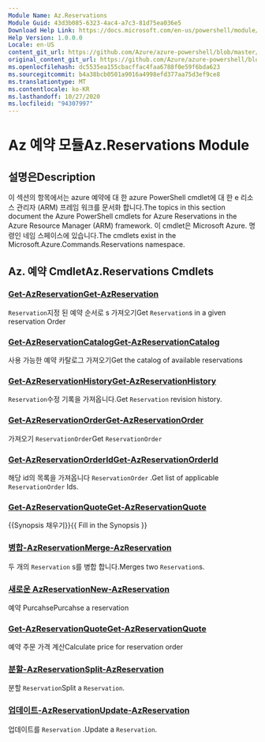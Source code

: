 ```yaml
---
Module Name: Az.Reservations
Module Guid: 43d3b085-6323-4ac4-a7c3-81d75ea036e5
Download Help Link: https://docs.microsoft.com/en-us/powershell/module/az.reservations
Help Version: 1.0.0.0
Locale: en-US
content_git_url: https://github.com/Azure/azure-powershell/blob/master/src/Reservations/Reservations/help/Az.Reservations.md
original_content_git_url: https://github.com/Azure/azure-powershell/blob/master/src/Reservations/Reservations/help/Az.Reservations.md
ms.openlocfilehash: dc5535ea155cbacffac4faa6788f0e59f6bda623
ms.sourcegitcommit: b4a38bcb0501a9016a4998efd377aa75d3ef9ce8
ms.translationtype: MT
ms.contentlocale: ko-KR
ms.lasthandoff: 10/27/2020
ms.locfileid: "94307997"
---
```

# <span data-ttu-id="e43a1-101">Az 예약 모듈</span><span class="sxs-lookup"><span data-stu-id="e43a1-101">Az.Reservations Module</span></span>
## <span data-ttu-id="e43a1-102">설명은</span><span class="sxs-lookup"><span data-stu-id="e43a1-102">Description</span></span>
<span data-ttu-id="e43a1-103">이 섹션의 항목에서는 azure 예약에 대 한 azure PowerShell cmdlet에 대 한 e 리소스 관리자 (ARM) 프레임 워크를 문서화 합니다.</span><span class="sxs-lookup"><span data-stu-id="e43a1-103">The topics in this section document the Azure PowerShell cmdlets for Azure Reservations in the Azure Resource Manager (ARM) framework.</span></span> <span data-ttu-id="e43a1-104">이 cmdlet은 Microsoft Azure. 명령인 네임 스페이스에 있습니다.</span><span class="sxs-lookup"><span data-stu-id="e43a1-104">The cmdlets exist in the Microsoft.Azure.Commands.Reservations namespace.</span></span>

## <span data-ttu-id="e43a1-105">Az. 예약 Cmdlet</span><span class="sxs-lookup"><span data-stu-id="e43a1-105">Az.Reservations Cmdlets</span></span>
### [<span data-ttu-id="e43a1-106">Get-AzReservation</span><span class="sxs-lookup"><span data-stu-id="e43a1-106">Get-AzReservation</span></span>](Get-AzReservation.md)
<span data-ttu-id="e43a1-107">`Reservation`지정 된 예약 순서로 s 가져오기</span><span class="sxs-lookup"><span data-stu-id="e43a1-107">Get `Reservation`s in a given reservation Order</span></span>

### [<span data-ttu-id="e43a1-108">Get-AzReservationCatalog</span><span class="sxs-lookup"><span data-stu-id="e43a1-108">Get-AzReservationCatalog</span></span>](Get-AzReservationCatalog.md)
<span data-ttu-id="e43a1-109">사용 가능한 예약 카탈로그 가져오기</span><span class="sxs-lookup"><span data-stu-id="e43a1-109">Get the catalog of available reservations</span></span>

### [<span data-ttu-id="e43a1-110">Get-AzReservationHistory</span><span class="sxs-lookup"><span data-stu-id="e43a1-110">Get-AzReservationHistory</span></span>](Get-AzReservationHistory.md)
<span data-ttu-id="e43a1-111">`Reservation`수정 기록을 가져옵니다.</span><span class="sxs-lookup"><span data-stu-id="e43a1-111">Get `Reservation` revision history.</span></span>

### [<span data-ttu-id="e43a1-112">Get-AzReservationOrder</span><span class="sxs-lookup"><span data-stu-id="e43a1-112">Get-AzReservationOrder</span></span>](Get-AzReservationOrder.md)
<span data-ttu-id="e43a1-113">가져오기 `ReservationOrder`</span><span class="sxs-lookup"><span data-stu-id="e43a1-113">Get `ReservationOrder`</span></span>

### [<span data-ttu-id="e43a1-114">Get-AzReservationOrderId</span><span class="sxs-lookup"><span data-stu-id="e43a1-114">Get-AzReservationOrderId</span></span>](Get-AzReservationOrderId.md)
<span data-ttu-id="e43a1-115">해당 id의 목록을 가져옵니다 `ReservationOrder` .</span><span class="sxs-lookup"><span data-stu-id="e43a1-115">Get list of applicable `ReservationOrder` Ids.</span></span>

### [<span data-ttu-id="e43a1-116">Get-AzReservationQuote</span><span class="sxs-lookup"><span data-stu-id="e43a1-116">Get-AzReservationQuote</span></span>](Get-AzReservationQuote.md)
<span data-ttu-id="e43a1-117">{{Synopsis 채우기}}</span><span class="sxs-lookup"><span data-stu-id="e43a1-117">{{ Fill in the Synopsis }}</span></span>

### [<span data-ttu-id="e43a1-118">병합-AzReservation</span><span class="sxs-lookup"><span data-stu-id="e43a1-118">Merge-AzReservation</span></span>](Merge-AzReservation.md)
<span data-ttu-id="e43a1-119">두 개의 `Reservation` s를 병합 합니다.</span><span class="sxs-lookup"><span data-stu-id="e43a1-119">Merges two `Reservation`s.</span></span>

### [<span data-ttu-id="e43a1-120">새로운 AzReservation</span><span class="sxs-lookup"><span data-stu-id="e43a1-120">New-AzReservation</span></span>](New-AzReservation.md)
<span data-ttu-id="e43a1-121">예약 Purcahse</span><span class="sxs-lookup"><span data-stu-id="e43a1-121">Purcahse a reservation</span></span>

### [<span data-ttu-id="e43a1-122">Get-AzReservationQuote</span><span class="sxs-lookup"><span data-stu-id="e43a1-122">Get-AzReservationQuote</span></span>](Get-AzReservationQuote.md)
<span data-ttu-id="e43a1-123">예약 주문 가격 계산</span><span class="sxs-lookup"><span data-stu-id="e43a1-123">Calculate price for reservation order</span></span>

### [<span data-ttu-id="e43a1-124">분할-AzReservation</span><span class="sxs-lookup"><span data-stu-id="e43a1-124">Split-AzReservation</span></span>](Split-AzReservation.md)
<span data-ttu-id="e43a1-125">분할 `Reservation`</span><span class="sxs-lookup"><span data-stu-id="e43a1-125">Split a `Reservation`.</span></span>

### [<span data-ttu-id="e43a1-126">업데이트-AzReservation</span><span class="sxs-lookup"><span data-stu-id="e43a1-126">Update-AzReservation</span></span>](Update-AzReservation.md)
<span data-ttu-id="e43a1-127">업데이트를 `Reservation` .</span><span class="sxs-lookup"><span data-stu-id="e43a1-127">Update a `Reservation`.</span></span>

